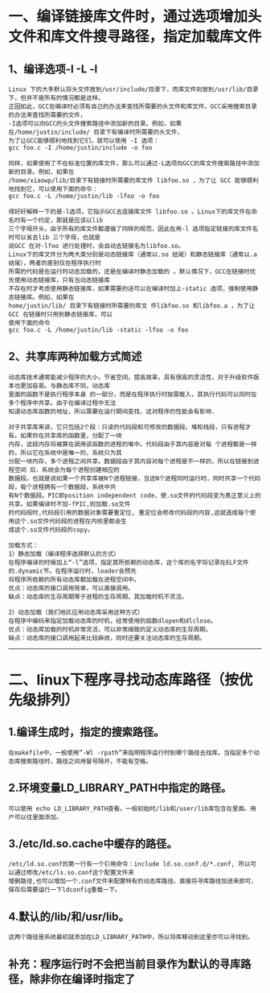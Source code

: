 
一、编译链接库文件时，通过选项增加头文件和库文件搜寻路径，指定加载库文件
===

1、编译选项-I -L -l
---
    Linux 下的大多默认将头文件放到/usr/include/目录下，而库文件则放到/usr/lib/目录下，但并不是所有的情况都是这样。  
    正因如此，GCC在编译时必须有自己的办法来查找所需要的头文件和库文件。GCC采用搜索目录的办法来查找所需要的文件，  
    -I选项可以向GCC的头文件搜索路径中添加新的目录。例如，如果在/home/justin/include/ 目录下有编译时所需要的头文件，  
    为了让GCC能够顺利地找到它们，就可以使用 -I 选项：  
    gcc foo.c -I /home/justin/include -o foo  
    
    同样，如果使用了不在标准位置的库文件，那么可以通过-L选项向GCC的库文件搜索路径中添加新的目录。例如，如果在   
    /home/xiaowp/lib/目录下有链接时所需要的库文件 libfoo.so ，为了让 GCC 能够顺利地找到它，可以使用下面的命令：  
    gcc foo.c -L /home/justin/lib -lfoo -o foo  
    
    得好好解释一下的是-l选项，它指示GCC去连接库文件 libfoo.so 。Linux下的库文件在命名时有一个约定，那就是应该以lib  
    三个字母开头，由于所有的库文件都遵循了同样的规范，因此在用-l 选项指定链接的库文件名时可以省去lib 三个字母，也就是  
    说GCC 在对-lfoo 进行处理时，会自动去链接名为libfoo.so。  
    Linux下的库文件分为两大类分别是动态链接库（通常以.so 结尾）和静态链接库（通常以.a 结尾），两者的差别仅在程序执行时  
    所需的代码是在运行时动态加载的，还是在编译时静态加载的 。默认情况下，GCC在链接时优先使用动态链接库，只有当动态链接库  
    不存在时才考虑使用静态链接库，如果需要的话可以在编译时加上-static 选项，强制使用静态链接库。例如，如果在  
    home/justin/lib/ 目录下有链接时所需要的库文 件libfoo.so 和libfoo.a ，为了让GCC 在链接时只用到静态链接库，可以  
    使用下面的命令  
    gcc foo.c -L /home/justin/lib -static -lfoo -o foo  
    
2、共享库两种加载方式简述
---
    动态库技术通常能减少程序的大小，节省空间，提高效率，具有很高的灵活性，对于升级软件版本也更加容易。与静态库不同，动态库  
    里面的函数不是执行程序本身 的一部分，而是在程序执行时按需载入，其执行代码可以同时在多个程序中共享。由于在编译过程中无法  
    知道动态库函数的地址，所以需要在运行期间查找，这对程序的性能会有影响.
    
    对于共享库来讲，它只包括2个段：只读的代码段和可修改的数据段。堆和栈段，只有进程才有。如果你在共享库的函数里，分配了一块  
    内存，这段内存将被算在调用该函数的进程的堆中。代码段由于其内容是对每 个进程都是一样的，所以它在系统中是唯一的，系统只为其  
    分配一块内存，多个进程之间共享。数据段由于其内容对每个进程是不一样的，所以在链接到进程空间 后，系统会为每个进程创建相应的  
    数据段。也就是说如果一个共享库被N个进程链接，当这N个进程同时运行时，同时共享一个代码段，每个进程拥有一个数据段，系统中共  
    有N个数据段。PIC即position independent code，使.so文件的代码段变为真正意义上的共享。如果编译时不加-fPIC,则加载.so文件  
    的代码段时,代码段引用的数据对象需要重定位, 重定位会修改代码段的内容,这就造成每个使用这个.so文件代码段的进程在内核里都会生  
    成这个.so文件代码段的copy。

    加载方式：
    1）静态加载（编译程序选择默认的方式）
    在程序编译的时候加上“-l”选项，指定其所依赖的动态库，这个库的名字将记录在ELF文件的.dynamic节。在程序运行时，loader会预先  
    将程序所依赖的所有动态库都加载在进程空间中。  
    优点：动态库的接口调用简单，可以直接调用。  
    缺点：动态库的生存周期等于进程的生存周期，其加载时机不灵活。  
    
    2）动态加载（我们地区应用动态库采用这种方式）
    在程序中编码来指定加载动态库的时机，经常使用的函数dlopen和dlclose。  
    优点：动态库加载的时机非常灵活，可以非常细致的定义动态库的生存周期。  
    缺点：动态库的接口调用起来比较麻烦，同时还要关注动态库的生存周期。  

-------

二、linux下程序寻找动态库路径（按优先级排列）
===

1.编译生成时，指定的搜索路径。
---
    在makefile中，一般使用”-Wl -rpath”来指明程序运行时到哪个路径去找库。当指定多个动态库搜索路径时，路径之间用冒号隔开，不能有空格。

2.环境变量LD_LIBRARY_PATH中指定的路径。
---
    可以使用 echo LD_LIBRARY_PATH查看。一般初始时/lib和/user/lib库包含在里面。用户可以往里面添加。

3./etc/ld.so.cache中缓存的路径。
---
    /etc/ld.so.conf的第一行有一个引用命令：include ld.so.conf.d/*.conf, 所以可以通过修改/etc/ls.so.conf这个配置文件来  
    增删路径,也可以增加一个.conf文件来配置特有的动态库路径。直接将寻库路径加进来即可，保存后需要运行一下ldconfig重载一下。

4.默认的/lib/和/usr/lib。
--
    这两个路径是系统最初就添加在LD_LIBRARY_PATH中，所以将库移动到这里亦可以寻找到。
  
补充：程序运行时不会把当前目录作为默认的寻库路径，除非你在编译时指定了
--
